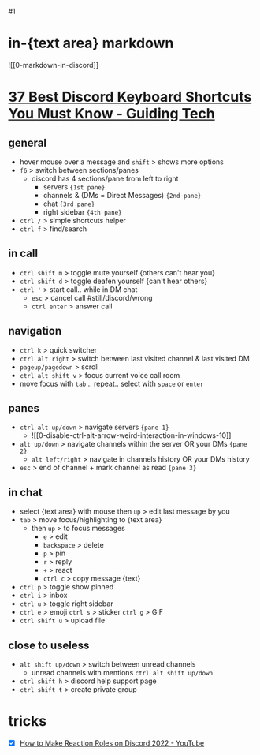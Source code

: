 #1
# in-{text area} markdown
![[0-markdown-in-discord]]
# [37 Best Discord Keyboard Shortcuts You Must Know - Guiding Tech](https://www.guidingtech.com/discord-keyboard-shortcuts/)

## general
- hover mouse over a message and `shift` > shows more options
- `f6` > switch between sections/panes
	- discord has 4 sections/pane from left to right
		- servers `{1st pane}`
		- channels & (DMs = Direct Messages) `{2nd pane}`
		- chat `{3rd pane}`
		- right sidebar `{4th pane}`
- `ctrl /` > simple shortcuts helper
- `ctrl f` > find/search
## in call
- `ctrl shift m` > toggle mute yourself {others can't hear you}
- `ctrl shift d` > toggle deafen yourself {can't hear others}
- `ctrl '` > start call.. while in DM chat
	- `esc` > cancel call #still/discord/wrong
	- `ctrl enter` > answer call

## navigation
- `ctrl k` > quick switcher
- `ctrl alt right` > switch between last visited channel & last visited DM
- `pageup/pagedown` > scroll
- `ctrl alt shift v` > focus current voice call room
- move focus with `tab` .. repeat.. select with `space` or `enter`
## panes
- `ctrl alt up/down` > navigate servers `{pane 1}`
	- ![[0-disable-ctrl-alt-arrow-weird-interaction-in-windows-10]]
- `alt up/down` > navigate channels within the server OR your DMs `{pane 2}`
	- `alt left/right` > navigate in channels history OR your DMs history
- `esc` > end of channel + mark channel as read `{pane 3}`
## in chat
- select {text area} with mouse then `up` > edit last message by you
- `tab` > move focus/highlighting to {text area}
	- then `up` > to focus messages
		- `e` > edit
		- `backspace` > delete
		- `p` > pin
		- `r` > reply
		- `+` > react
		- `ctrl c` > copy message {text}
- `ctrl p` > toggle show pinned
- `ctrl i` > inbox
- `ctrl u` > toggle right sidebar
- `ctrl e` > emoji `ctrl s` > sticker `ctrl g` > GIF
- `ctrl shift u` > upload file
## close to useless
- `alt shift up/down` > switch between unread channels 
	- unread channels with mentions `ctrl alt shift up/down`
- `ctrl shift h` > discord help support page
- `ctrl shift t` > create private group
# tricks
- [x] [How to Make Reaction Roles on Discord 2022 - YouTube](https://www.youtube.com/watch?v=ZhxmZdETQ2s&ab_channel=HowtoKylr)